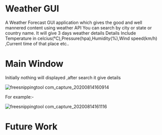 # Weather GUI
A Weather Forecast GUI application which gives the good and well mannered content using weather API
You can search by city or state or country name.
It will give 3 days weather details
Details Include Temperature in celcius(°C),Pressure(hpa),Humidity(%),Wind speed(km/h) ,Current time of that place etc..
# Main Window
Initially nothing will displayed ,after search it give details

![freesnippingtool com_capture_20200814160914](https://user-images.githubusercontent.com/58354473/90241374-8777ac00-de48-11ea-9295-71b94ad02058.png)

For example:-

![freesnippingtool com_capture_20200814161116](https://user-images.githubusercontent.com/58354473/90241507-ce65a180-de48-11ea-87a3-167134d7aada.png)
# Future Work
